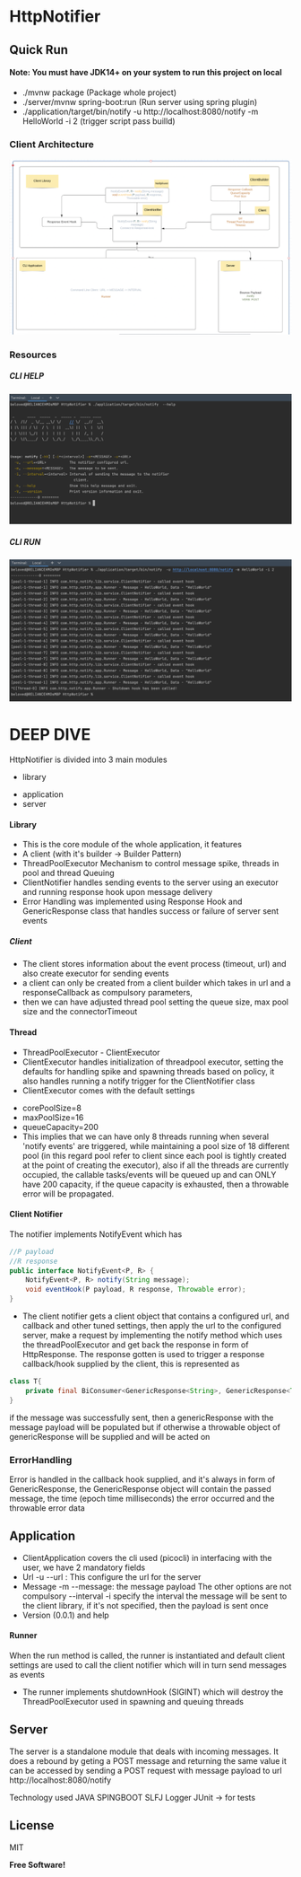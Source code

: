 # HttpNotifier
## Quick Run
#### Note: You must have JDK14+ on your system to run this project on local
- ./mvnw package (Package whole project)
- ./server/mvnw spring-boot:run (Run server using spring plugin)
- ./application/target/bin/notify  -u http://localhost:8080/notify -m HelloWorld -i 2 (trigger script pass builld)


### Client Architecture
[![Client Architecture](assets/client-architecture.png "Client Architecture")](assets/client-architecture.png)

### Resources
##### CLI HELP
[![Cli help](assets/cli-help.png "Cli help")](assets/cli-help.png)
##### CLI RUN
[![Cli run](assets/cli-run.png "Cli run")](assets/cli-run.png)

# DEEP DIVE
HttpNotifier is divided into 3 main modules
* library
- application
- server

#### Library
* This is the core module of the whole application, it features
* A client (with it's builder -> Builder Pattern)
* ThreadPoolExecutor Mechanism to control message spike, threads in pool and thread Queuing
* ClientNotifier handles sending events to the server using an executor and running response hook upon message delivery
* Error Handling was implemented using Response Hook and GenericResponse class that handles success or failure of server sent events

##### Client
- The client stores information about the event process (timeout, url) and also create executor for sending events
- a client can only be created from a client builder which takes in url and a responseCallback as compulsory parameters,
- then we can have adjusted thread pool setting the queue size, max pool size and the connectorTimeout

#### Thread
* ThreadPoolExecutor - ClientExecutor
* ClientExecutor handles initialization of threadpool executor, setting the defaults for handling spike and spawning threads
  based on policy, it also handles running a notify trigger for the ClientNotifier class
* ClientExecutor comes with the default settings
- corePoolSize=8
- maxPoolSize=16
- queueCapacity=200
- This implies that we can have only 8 threads running when several 'notify events' are triggered, while maintaining a pool size
  of 18 different pool (in this regard pool refer to client since each pool is tightly created at the point of creating the executor),
  also if all the threads are currently occupied, the callable tasks/events will be queued up and can ONLY have 200 capacity,
  if the queue capacity is exhausted, then a throwable error will be propagated.
#### Client Notifier
The notifier implements NotifyEvent which has
```java
//P payload
//R response
public interface NotifyEvent<P, R> {
    NotifyEvent<P, R> notify(String message);
    void eventHook(P payload, R response, Throwable error);
}
```
- The client notifier gets a client object that contains a configured url, and callback and other tuned settings,
  then apply the
  url to the configured server, make a request by implementing the notify method which uses the threadPoolExecutor and get back the
  response in form of HttpResponse<String>.
  The response gotten is used to trigger a response callback/hook supplied by the client, this is represented as
```java
class T{
    private final BiConsumer<GenericResponse<String>, GenericResponse<Throwable>> responseCallback;
}
```
if the message was successfully sent, then a genericResponse with the message payload will be populated but if otherwise
a throwable object of genericResponse will be supplied and will be acted on
### ErrorHandling
Error is handled in the callback hook supplied, and it's always in form of GenericResponse<Throwable>, the GenericResponse object
will contain the passed message, the time (epoch time milliseconds) the error occurred and the throwable error data

## Application
* ClientApplication covers the cli used (picocli) in interfacing with the user, we have 2 mandatory fields
* Url -u --url : This configure the url for the server
* Message -m --message: the message payload
  The other options are not compulsory
  --interval -i specify the interval the message will be sent to the client library, if it's not specified, then the payload
  is sent once
* Version (0.0.1) and help
#### Runner
When the run method is called, the runner is instantiated and default client settings are used to call the client notifier
which will in turn send messages as events
* The runner implements shutdownHook (SIGINT) which will destroy the ThreadPoolExecutor used in spawning and queuing threads

## Server
The server is a standalone module that deals with incoming messages. It does a rebound by geting a POST message and returning the same value
it can be accessed by sending a POST request with message payload to url http://localhost:8080/notify

Technology used
JAVA
SPINGBOOT
SLFJ Logger
JUnit -> for tests
## License

MIT

**Free Software!**


